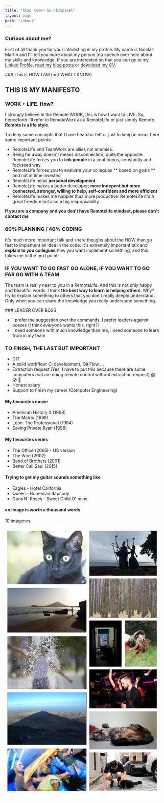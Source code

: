 ```yaml
---
title: "also known as nicopixel"
layout: page
path: "/about"
---
```


### Curious about me?
First of all thank you for your interesting in my profile. My name is Nicolás Martín and I'll tell you more about my person (no speech over here about my skills and knowledge. If you are interested on that you can go to my [Linked Profile](https://www.linkedin.com/in/nicolasmartinacosta/), [read my blog posts](https://nicopixel.com/) or [download my CV](./cv_nicopixel.pdf).

### This is HOW I AM (not WHAT I KNOW)

## **THIS IS MY MANIFESTO**

### WORK + LIFE. How? 
I strongly believe in the Remote WORK, this is how I want to LIVE. So, henceforth I'll refer to RemoteWork as a RemoteLife or just simply Remote. **Remote is a life style**.

To deny some concepts that I have heard or felt or just to keep in mind, here some important points:

- RemoteLife and TeamWork are allies not enemies.
- Being far away doesn't means disconnection, quite the opposite: RemoteLife forces you to **link people** in a continuous, constantly and focussed way.
- RemoteLife forces you to evaluate your collegues ** based on goals ** and not in time invested
- RemoteLife helps **personal development**
- RemoteLife makes a better developer: **more indepent but more connected, stronger, willing to help, self-confident and more efficient**
- RemoteLife makes me happier thus more productive: RemoteLife it's a great freedom but also a big responsability

**If you are a company and you don't have Remotelife mindset, please don't contact me**

### 60% PLANNING / 40% CODING
It's much more important talk and share thoughs about the HOW than go fast to implement an idea in the code. It's extremely important talk and **explain to you collegues** how you want implement something, and this takes me to the next point:

### IF YOU WANT TO GO FAST GO ALONE, IF YOU WANT TO GO FAR GO WITH A TEAM
The team is really near to you in a RemoteLife. And this is not only happy and beautiful words. I think **the best way to learn is helping others**. Why? try to explain something to others that you don't really deeply understand. Only when you can share the knowledge you really understand something.

### LEADER OVER BOSS
- I prefer the suggestion over the commands. I prefer leaders against bosses (I think everyone wants this, right?)
- I need someone with much knowledge than me, I need someone to learn from in my team

### TO FINISH, THE LAST BUT IMPORTANT
- GIT
- A solid workflow: CI development, Git Flow ...
- Extraction request (Yes, I have to put this because there are some computers that are doing remote control without extraction request) 😱 😰 🤯
- Honest salary
- Support to finish my career (Computer Engineering)

#### My favourites movie
- American History X (1998)
- The Matrix (1999)
- León: The Professional (1994)
- Saving Private Ryan (1998)

#### My favourites series
- The Office (2005) - US version
- The Wire (2002)
- Band of Brothers (2001)
- Better Call Saul (2015)

#### Trying to get my guitar sounds something like
- Eagles - Hotel California
- Queen - Bohemian Rapsody
- Guns N' Roses - Sweet Child O' mine

#### an image is worth a thousand words
10 imágenes 
![](./collage.jpg)